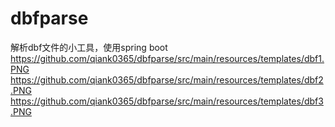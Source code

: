 # dbfparse
解析dbf文件的小工具，使用spring boot
https://github.com/qiank0365/dbfparse/src/main/resources/templates/dbf1.PNG
https://github.com/qiank0365/dbfparse/src/main/resources/templates/dbf2.PNG
https://github.com/qiank0365/dbfparse/src/main/resources/templates/dbf3.PNG
